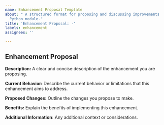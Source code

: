 ```yaml
---
name: Enhancement Proposal Template
about: " A structured format for proposing and discussing improvements to the vidiopy
  Python module."
title: 'Enhancement Proposal: -'
labels: enhancement
assignees: ''

---
```


## Enhancement Proposal

**Description:**
A clear and concise description of the enhancement you are proposing.

**Current Behavior:**
Describe the current behavior or limitations that this enhancement aims to address.

**Proposed Changes:**
Outline the changes you propose to make.

**Benefits:**
Explain the benefits of implementing this enhancement.

**Additional Information:**
Any additional context or considerations.
